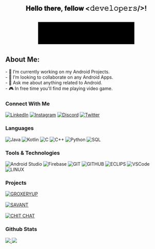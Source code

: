 <div align="center">
  <h2> 𝐇𝐞𝐥𝐥𝐨 𝐭𝐡𝐞𝐫𝐞, 𝐟𝐞𝐥𝐥𝐨𝐰 <𝚍𝚎𝚟𝚎𝚕𝚘𝚙𝚎𝚛𝚜/>!</h2>
  <h2> <img src="https://github.com/pratik2550/pratik-patle/blob/main/screedbot.gif" width="300px"></h2>
</div>
<h2> About Me: </h2>
- 🔨 I’m currently working on my Android Projects.</br>
- 👯 I’m looking to collaborate on any Android Apps.</br>
- 💬 Ask me about  anything related to Android.</br>
- 🎮 In free time you'll find me playing video game.</br>

### Connect With Me

[![LinkedIn](https://img.shields.io/badge/-LinkedIn-blue?&logo=linkedin&logoColor=white)](http://www.linkedin.com/in/pratikpatle)
[![Instagram](https://img.shields.io/badge/-Instagram-dd2a7b?&logo=instagram&logoColor=white)](https://www.instagram.com/kingsman_pratik/)
[![Discord](https://img.shields.io/badge/-Discord-7289d9?&logo=discord&logoColor=white)](https://discordapp.com/users/606059445390147584/)
[![Twitter](https://img.shields.io/badge/-Twitter-1DA1F2?&logo=twitter&logoColor=white)](https://twitter.com/pratikpatle2550)

### Languages

![Java](https://img.shields.io/badge/-Java-000?&logo=Java&logoColor=007396)
![Kotlin](https://img.shields.io/badge/-Kotlin-000?&logo=Kotlin&logoColor=007396)
![C](https://img.shields.io/badge/-C-000?&logo=C)
![C++](https://img.shields.io/badge/-C++-000?&logo=c%2b%2b&logoColor=00599C)
![Python](https://img.shields.io/badge/-Python-000?&logo=python)
![SQL](https://img.shields.io/badge/-SQL-000?&logo=MySQL&logoColor=4479A1)

### Tools & Technologies

![Android Studio](https://img.shields.io/badge/-Android%20Studio-000?&logo=android%20studio&logoColor=green)
![Firebase](https://img.shields.io/badge/-Firebase-000?&logo=firebase&logoColor=FFCB2B)
![GIT](https://img.shields.io/badge/-git-000?&logo=git&logoColor=fff)
![GITHUB](https://img.shields.io/badge/-GitHub-000?&logo=github&logoColor=white)
![ECLIPS](https://img.shields.io/badge/-Eclips%20IDE-2c2157?&logo=eclipse&logoColor=white)
![VSCode](https://img.shields.io/badge/-VS%20Code-gray?&logo=visual%20studio%20code&logoColor=50b2f3)
![LINUX](https://img.shields.io/badge/-Linux-000?&logo=linux&logoColor=white)

### Projects

[![GROXERYUP](https://github-readme-stats.vercel.app/api/pin/?username=pratik2550&repo=GroceryApp&theme=dark)](https://github.com/pratik2550/GroceryApp)
<br/>
<br/>
[![SAVANT](https://github-readme-stats.vercel.app/api/pin/?username=pratik2550&repo=Savant-App&theme=dark)](https://github.com/pratik2550/Savant-App)
<br/>
<br/>
[![CHIT CHAT](https://github-readme-stats.vercel.app/api/pin/?username=pratik2550&repo=Chit-Chat-App&theme=dark)](https://github.com/pratik2550/Chit-Chat-App)
<br/>

### Github Stats
<a href=""><img height="137px" src="https://github-readme-stats.vercel.app/api?username=pratik2550&hide_title=true&hide_border=true&show_icons=true&include_all_commits=true&count_private=true&line_height=21&title_color=7A7ADB&icon_color=2234AE&text_color=D3D3D3&bg_color=0,000000,130F40" /><!-- wi*quL3fcV --> <img height="137px" src="https://github-readme-stats.vercel.app/api/top-langs/?username=pratik2550&hide_title=true&hide_border=true&show_icons=true&include_all_commits=true&count_private=true&line_height=21&title_color=7A7ADB&icon_color=2234AE&text_color=D3D3D3&bg_color=0,000000,130F40" /><!-- wi*quL3fcV --></a>
